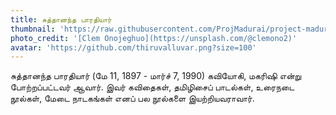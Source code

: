 ```yaml
---
title: சுத்தானந்த பாரதியார்
thumbnail: 'https://raw.githubusercontent.com/ProjMadurai/project-madurai-website/main/site/static/images/Man_icon.svg'
photo_credit: '[Clem Onojeghuo](https://unsplash.com/@clemono2)'
avatar: 'https://github.com/thiruvalluvar.png?size=100'
---
```



சுத்தானந்த பாரதியார் (மே 11, 1897 - மார்ச் 7, 1990) கவியோகி, மகரிஷி என்று போற்றப்பட்டவர் ஆவார். இவர் கவிதைகள், தமிழிசைப் பாடல்கள், உரைநடை நூல்கள், மேடை நாடகங்கள் எனப் பல நூல்களை இயற்றியவராவார்.
